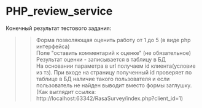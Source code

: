 # PHP_review_service

Конечный результат тестового задания:  
>> Форма позволяющая оценить работу от 1 до 5 (в виде php интерфейса)  
>> Поле "оставить комментарий к оценке" (не обязательное)  
>> Результат оценки - записывается в таблицу в БД  
>> На основании параметра в url получаем id клиента(условие из тз). При входе на страницу полученный id проверяет по таблице в БД наличие такого пользователя
и если пользователь не найден выводит вместо формы заглушку.  
(Как выглядит ссылка: http://localhost:63342/RasaSurvey/index.php?client_id=1)
